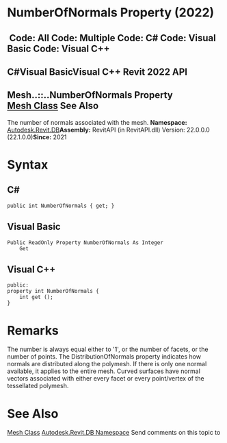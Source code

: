 # NumberOfNormals Property (2022)

﻿
 Code: All Code: Multiple Code: C# Code: Visual Basic Code: Visual C++   
---  
C#Visual BasicVisual C++
Revit 2022 API  
---  
Mesh..::..NumberOfNormals Property   
[Mesh Class](bf9cd59c-03c3-9e7f-1e2b-6aaf5c425b69.md "Mesh Class") See Also  
---  
The number of normals associated with the mesh. 
**Namespace:** [Autodesk.Revit.DB](87546ba7-461b-c646-cbb1-2cb8f5bff8b2.md "Autodesk.Revit.DB Namespace")**Assembly:** RevitAPI (in RevitAPI.dll) Version: 22.0.0.0 (22.1.0.0)**Since:** 2021 
# Syntax
C#  
---  
```text
public int NumberOfNormals { get; }
```
  
Visual Basic  
---  
```text
Public ReadOnly Property NumberOfNormals As Integer
	Get
```
  
Visual C++  
---  
```text
public:
property int NumberOfNormals {
	int get ();
}
```
  
# Remarks
The number is always equal either to '1', or the number of facets, or the number of points. The DistributionOfNormals property indicates how normals are distributed along the polymesh. If there is only one normal available, it applies to the entire mesh. Curved surfaces have normal vectors associated with either every facet or every point/vertex of the tessellated polymesh. 
# See Also
[Mesh Class](bf9cd59c-03c3-9e7f-1e2b-6aaf5c425b69.md "Mesh Class")
[Autodesk.Revit.DB Namespace](87546ba7-461b-c646-cbb1-2cb8f5bff8b2.md "Autodesk.Revit.DB Namespace")
Send comments on this topic to 